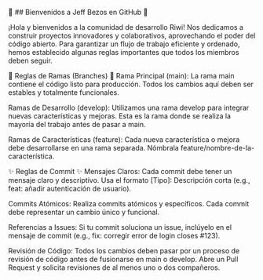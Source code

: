 🌟 ## Bienvenidos a Jeff Bezos en GitHub 🌟

¡Hola y bienvenidos a la comunidad de desarrollo Riwi! 
Nos dedicamos a construir proyectos innovadores y colaborativos, aprovechando el poder del código abierto. Para garantizar un flujo de trabajo eficiente y ordenado, hemos establecido algunas reglas importantes que todos los miembros deben seguir.


🌿 Reglas de Ramas (Branches) 🌿
Rama Principal (main): La rama main contiene el código listo para producción. Todos los cambios aquí deben ser estables y totalmente funcionales.

Ramas de Desarrollo (develop): Utilizamos una rama develop para integrar nuevas características y mejoras. Esta es la rama donde se realiza la mayoría del trabajo antes de pasar a main.

Ramas de Características (feature): Cada nueva característica o mejora debe desarrollarse en una rama separada. Nómbrala feature/nombre-de-la-característica.


✨ Reglas de Commit ✨
Mensajes Claros: Cada commit debe tener un mensaje claro y descriptivo. Usa el formato [Tipo]: Descripción corta (e.g., feat: añadir autenticación de usuario).

Commits Atómicos: Realiza commits atómicos y específicos. Cada commit debe representar un cambio único y funcional.

Referencias a Issues: Si tu commit soluciona un issue, inclúyelo en el mensaje de commit (e.g., fix: corregir error de login closes #123).

Revisión de Código: Todos los cambios deben pasar por un proceso de revisión de código antes de fusionarse en main o develop. Abre un Pull Request y solicita revisiones de al menos uno o dos compañeros.
